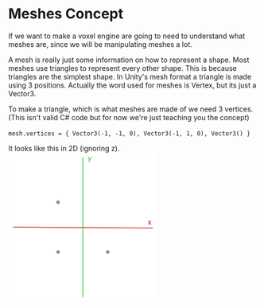 # Meshes Concept
If we want to make a voxel engine are going to need to understand what meshes are, since we will be manipulating meshes a lot. 

A mesh is really just some information on how to represent a shape. Most meshes use triangles to represent every other shape. This is because triangles are the simplest shape. In Unity's mesh format a triangle is made using 3 positions. Actually the word used for meshes is Vertex, but its just a Vector3.

To make a triangle, which is what meshes are made of we need 3 vertices.
(This isn't valid C# code but for now we're just teaching you the concept)

`
    mesh.vertices = { Vector3(-1, -1, 0), Vector3(-1, 1, 0), Vector3() }
`

It looks like this in 2D (ignoring z).
![list of vertices](/Resources/assets/vertices_list_3.png)
